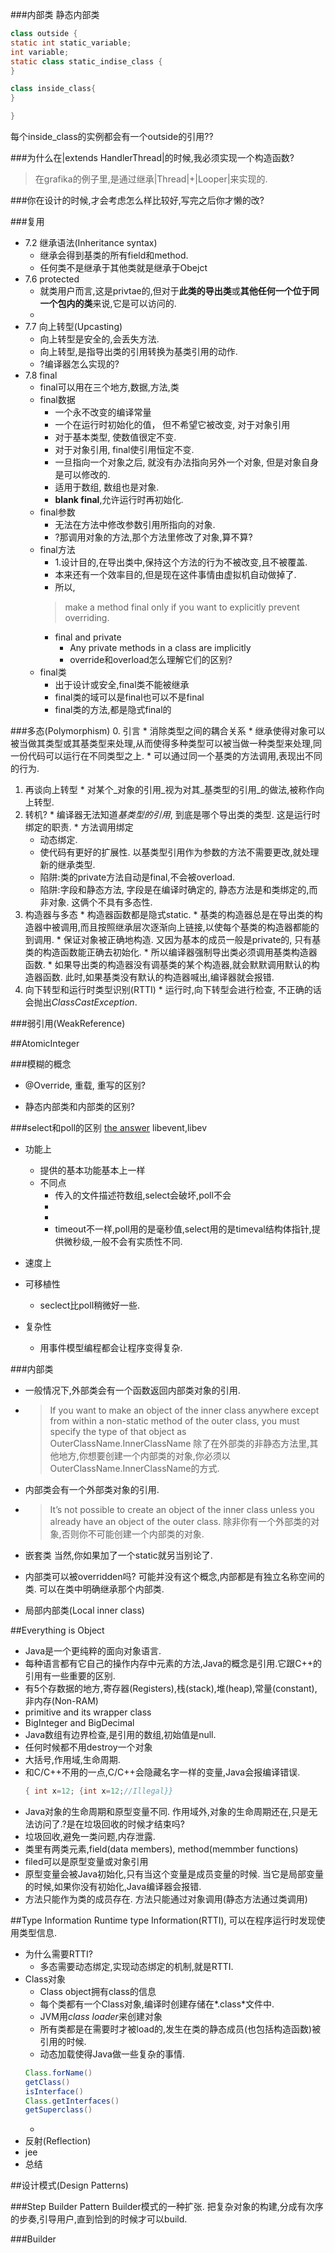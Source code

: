 
###内部类
静态内部类
```java
class outside {
static int static_variable;
int variable;
static class static_indise_class {
}

class inside_class{
}

}
```
每个inside_class的实例都会有一个outside的引用??

###为什么在|extends HandlerThread|的时候,我必须实现一个构造函数?
>在grafika的例子里,是通过继承|Thread|+|Looper|来实现的.

###你在设计的时候,才会考虑怎么样比较好,写完之后你才懒的改?

###复用
* 7.2 继承语法(Inheritance syntax)
  * 继承会得到基类的所有field和method.
  * 任何类不是继承于其他类就是继承于Obejct
* 7.6 protected
  * 就类用户而言,这是privtae的,但对于**此类的导出类**或**其他任何一个位于同一个包内的类**来说,它是可以访问的.
  * 
* 7.7 向上转型(Upcasting)
  * 向上转型是安全的,会丢失方法.
  * 向上转型,是指导出类的引用转换为基类引用的动作.
  * ?编译器怎么实现的?
* 7.8 final
  * final可以用在三个地方,数据,方法,类
  * final数据
    * 一个永不改变的编译常量 
    * 一个在运行时初始化的值， 但不希望它被改变, 对于对象引用
    * 对于基本类型, 使数值很定不变. 
    * 对于对象引用, final使引用恒定不变.
    * 一旦指向一个对象之后, 就没有办法指向另外一个对象, 但是对象自身是可以修改的.
    * 适用于数组, 数组也是对象.
    * **blank final**,允许运行时再初始化.
  * final参数
    * 无法在方法中修改参数引用所指向的对象.
    * ?那调用对象的方法,那个方法里修改了对象,算不算?
  * final方法
    * 1.设计目的,在导出类中,保持这个方法的行为不被改变,且不被覆盖.
    * 本来还有一个效率目的,但是现在这件事情由虚拟机自动做掉了.
    * 所以,
    > make a method final only if you want to explicitly prevent overriding.
    * final and private
      * Any private methods in a class are implicitly 
      * override和overload怎么理解它们的区别?
  * final类
    * 出于设计或安全,final类不能被继承
    * final类的域可以是final也可以不是final
    * final类的方法,都是隐式final的

###多态(Polymorphism)
  0. 引言
    * 消除类型之间的耦合关系
    * 继承使得对象可以被当做其类型或其基类型来处理,从而使得多种类型可以被当做一种类型来处理,同一份代码可以运行在不同类型之上.
    * 可以通过同一个基类的方法调用,表现出不同的行为.
  1. 再谈向上转型
    * 对某个_对象的引用_视为对其_基类型的引用_的做法,被称作向上转型.
  2. 转机?
    * 编译器无法知道*基类型的引用*, 到底是哪个导出类的类型. 这是运行时绑定的职责.
    * 方法调用绑定
      * 动态绑定. 
      * 使代码有更好的扩展性. 以基类型引用作为参数的方法不需要更改,就处理新的继承类型.
      * 陷阱:类的private方法自动是final,不会被overload.
      * 陷阱:字段和静态方法, 字段是在编译时确定的, 静态方法是和类绑定的,而非对象. 这俩个不具有多态性.
  3. 构造器与多态
    * 构造器函数都是隐式static.
    * 基类的构造器总是在导出类的构造器中被调用,而且按照继承层次逐渐向上链接,以使每个基类的构造器都能的到调用.
    * 保证对象被正确地构造. 又因为基本的成员一般是private的, 只有基类的构造函数能正确去初始化.
    * 所以编译器强制导出类必须调用基类构造器函数.
    * 如果导出类的构造器没有调基类的某个构造器,就会默默调用默认的构造器函数. 此时,如果基类没有默认的构造器喊出,编译器就会报错.
  5. 向下转型和运行时类型识别(RTTI)
    * 运行时,向下转型会进行检查, 不正确的话会抛出*ClassCastException*.

###弱引用(WeakReference)

##AtomicInteger


###模糊的概念
* @Override, 重载, 重写的区别?

* 静态内部类和内部类的区别?

###select和poll的区别
[the answer](https://daniel.haxx.se/docs/poll-vs-select.html)
libevent,libev
* 功能上
  * 提供的基本功能基本上一样
  * 不同点
    * 传入的文件描述符数组,select会破坏,poll不会
    * 
    * 
    * timeout不一样,poll用的是毫秒值,select用的是timeval结构体指针,提供微秒级,一般不会有实质性不同.
* 速度上

* 可移植性
  * seclect比poll稍微好一些.
* 复杂性
  * 用事件模型编程都会让程序变得复杂.

###内部类
* 一般情况下,外部类会有一个函数返回内部类对象的引用.

* >If you want to make an object of the inner class anywhere except from within a non-static
  method of the outer class, you must specify the type of that object as
  OuterClassName.InnerClassName 
  除了在外部类的非静态方法里,其他地方,你想要创建一个内部类的对象,你必须以OuterClassName.InnerClassName的方式.

* 内部类会有一个外部类对象的引用.

* >It’s not possible to create an object of the inner class unless you already have an object of the
  outer class.
  除非你有一个外部类的对象,否则你不可能创建一个内部类的对象.
* 嵌套类
  当然,你如果加了一个static就另当别论了.


* 内部类可以被overridden吗?
  可能并没有这个概念,内部都是有独立名称空间的类.
  可以在类中明确继承那个内部类.
* 局部内部类(Local inner class)

##Everything is Object
* Java是一个更纯粹的面向对象语言.
* 每种语言都有它自己的操作内存中元素的方法,Java的概念是引用.它跟C++的引用有一些重要的区别.
* 有5个存数据的地方,寄存器(Registers),栈(stack),堆(heap),常量(constant),非内存(Non-RAM)
* primitive and its wrapper class
* BigInteger and BigDecimal
* Java数组有边界检查,是引用的数组,初始值是null.
* 任何时候都不用destroy一个对象
* 大括号,作用域,生命周期.
* 和C/C++不用的一点,C/C++会隐藏名字一样的变量,Java会报编译错误.
  ```java
  { int x=12; {int x=12;//Illegal}}
  ```
* Java对象的生命周期和原型变量不同. 作用域外,对象的生命周期还在,只是无法访问了.?是在垃圾回收的时候才结束吗?
* 垃圾回收,避免一类问题,内存泄露.
* 类里有两类元素,field(data members), method(memmber functions)
* filed可以是原型变量或对象引用
* 原型变量会被Java初始化,只有当这个变量是成员变量的时候. 当它是局部变量的时候,如果你没有初始化,Java编译器会报错.
* 方法只能作为类的成员存在. 方法只能通过对象调用(静态方法通过类调用)

##Type Information
Runtime type Information(RTTI), 可以在程序运行时发现使用类型信息.
* 为什么需要RTTI?
  * 多态需要动态绑定,实现动态绑定的机制,就是RTTI.
* Class对象
  * Class object拥有class的信息
  * 每个类都有一个Class对象,编译时创建存储在*.class*文件中.
  * JVM用*class loader*来创建对象
  * 所有类都是在需要时才被load的,发生在类的静态成员(也包括构造函数)被引用的时候.
  * 动态加载使得Java做一些复杂的事情.
  ```java
  Class.forName()
  getClass()
  isInterface()
  Class.getInterfaces()
  getSuperclass()
  
  ```
  *
* 反射(Reflection)
 * jee
* 总结
  
##设计模式(Design Patterns)

###Step Builder Pattern
Builder模式的一种扩张.
把复杂对象的构建,分成有次序的步奏,引导用户,直到恰到的时候才可以build.

###Builder
